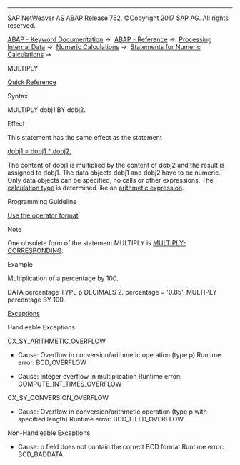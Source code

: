   

* * *

SAP NetWeaver AS ABAP Release 752, ©Copyright 2017 SAP AG. All rights reserved.

[ABAP - Keyword Documentation](javascript:call_link\('abenabap.htm'\)) →  [ABAP - Reference](javascript:call_link\('abenabap_reference.htm'\)) →  [Processing Internal Data](javascript:call_link\('abenabap_data_working.htm'\)) →  [Numeric Calculations](javascript:call_link\('abencompute_expressions.htm'\)) →  [Statements for Numeric Calculations](javascript:call_link\('abennum_processing_statements.htm'\)) → 

MULTIPLY

[Quick Reference](javascript:call_link\('abapmultiply_shortref.htm'\))

Syntax

MULTIPLY dobj1 BY dobj2.

Effect

This statement has the same effect as the statement

[dobj1 = dobj1 \* dobj2.](javascript:call_link\('abenequals_arith_expr.htm'\))

The content of dobj1 is multiplied by the content of dobj2 and the result is assigned to dobj1. The data objects dobj1 and dobj2 have to be numeric. Only data objects can be specified, no calls or other expressions. The [calculation type](javascript:call_link\('abencalculation_type_glosry.htm'\) "Glossary Entry") is determined like an [arithmetic expression](javascript:call_link\('abapcompute_arith.htm'\)).

Programming Guideline

[Use the operator format](javascript:call_link\('abencalc_expresssion_guidl.htm'\) "Guideline")

Note

One obsolete form of the statement MULTIPLY is [MULTIPLY-CORRESPONDING](javascript:call_link\('abenequals_arith_expr.htm'\)).

Example

Multiplication of a percentage by 100.

DATA percentage TYPE p DECIMALS 2.
percentage = '0.85'.
MULTIPLY percentage BY 100.

[Exceptions](javascript:call_link\('abenabap_language_exceptions.htm'\))

Handleable Exceptions

CX\_SY\_ARITHMETIC\_OVERFLOW

-   Cause: Overflow in conversion/arithmetic operation (type p)
    Runtime error: BCD\_OVERFLOW
    
-   Cause: Integer overflow in multiplication
    Runtime error: COMPUTE\_INT\_TIMES\_OVERFLOW
    

CX\_SY\_CONVERSION\_OVERFLOW

-   Cause: Overflow in conversion/arithmetic operation (type p with specified length)
    Runtime error: BCD\_FIELD\_OVERFLOW
    

Non-Handleable Exceptions

-   Cause: p field does not contain the correct BCD format
    Runtime error: BCD\_BADDATA